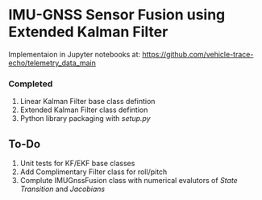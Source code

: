 # IMU-GNSS Sensor Fusion using Extended Kalman Filter
Implementaion in Jupyter notebooks at: https://github.com/vehicle-trace-echo/telemetry_data_main
### Completed
1. Linear Kalman Filter base class defintion 
2. Extended Kalman Filter class defintion
3. Python library packaging with *setup.py*

## To-Do
1. Unit tests for KF/EKF base classes
2. Add Complimentary Filter class for roll/pitch
3. Complute IMUGnssFusion class with numerical evalutors of *State Transition* and *Jacobians*
